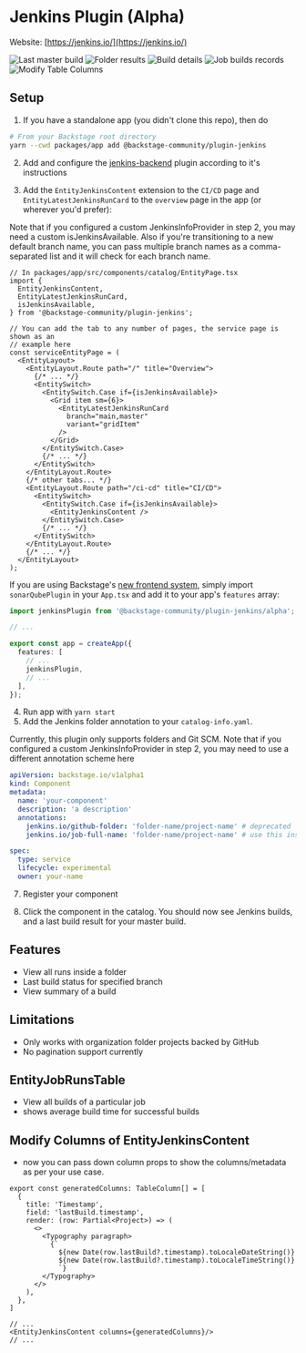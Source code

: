 # Jenkins Plugin (Alpha)

Website: [https://jenkins.io/](https://jenkins.io/)

<img src="./src/assets/last-master-build.png"  alt="Last master build"/>
<img src="./src/assets/folder-results.png"  alt="Folder results"/>
<img src="./src/assets/build-details.png"  alt="Build details"/>
<img src="./src/assets/jobrun-table.png"  alt="Job builds records"/>
<img src="./src/assets/dynamic-columns.png"  alt="Modify Table Columns"/>

## Setup

1. If you have a standalone app (you didn't clone this repo), then do

```bash
# From your Backstage root directory
yarn --cwd packages/app add @backstage-community/plugin-jenkins
```

2. Add and configure the [jenkins-backend](../jenkins-backend) plugin according to it's instructions

3. Add the `EntityJenkinsContent` extension to the `CI/CD` page and `EntityLatestJenkinsRunCard` to the `overview` page in the app (or wherever you'd prefer):

Note that if you configured a custom JenkinsInfoProvider in step 2, you may need a custom isJenkinsAvailable. Also if you're transitioning to a new default branch name, you can pass multiple branch names as a comma-separated list and it will check for each branch name.

```tsx
// In packages/app/src/components/catalog/EntityPage.tsx
import {
  EntityJenkinsContent,
  EntityLatestJenkinsRunCard,
  isJenkinsAvailable,
} from '@backstage-community/plugin-jenkins';

// You can add the tab to any number of pages, the service page is shown as an
// example here
const serviceEntityPage = (
  <EntityLayout>
    <EntityLayout.Route path="/" title="Overview">
      {/* ... */}
      <EntitySwitch>
        <EntitySwitch.Case if={isJenkinsAvailable}>
          <Grid item sm={6}>
            <EntityLatestJenkinsRunCard
              branch="main,master"
              variant="gridItem"
            />
          </Grid>
        </EntitySwitch.Case>
        {/* ... */}
      </EntitySwitch>
    </EntityLayout.Route>
    {/* other tabs... */}
    <EntityLayout.Route path="/ci-cd" title="CI/CD">
      <EntitySwitch>
        <EntitySwitch.Case if={isJenkinsAvailable}>
          <EntityJenkinsContent />
        </EntitySwitch.Case>
        {/* ... */}
      </EntitySwitch>
    </EntityLayout.Route>
    {/* ... */}
  </EntityLayout>
);
```

If you are using Backstage's [new frontend system](https://backstage.io/docs/frontend-system/), simply import `sonarQubePlugin` in your `App.tsx` and add it to your app's `features` array:

```typescript
import jenkinsPlugin from '@backstage-community/plugin-jenkins/alpha';

// ...

export const app = createApp({
  features: [
    // ...
    jenkinsPlugin,
    // ...
  ],
});
```

4. Run app with `yarn start`
5. Add the Jenkins folder annotation to your `catalog-info.yaml`.

Currently, this plugin only supports folders and Git SCM.
Note that if you configured a custom JenkinsInfoProvider in step 2, you may need to use a different annotation scheme here

```yaml
apiVersion: backstage.io/v1alpha1
kind: Component
metadata:
  name: 'your-component'
  description: 'a description'
  annotations:
    jenkins.io/github-folder: 'folder-name/project-name' # deprecated
    jenkins.io/job-full-name: 'folder-name/project-name' # use this instead

spec:
  type: service
  lifecycle: experimental
  owner: your-name
```

7. Register your component

8. Click the component in the catalog. You should now see Jenkins builds, and a
   last build result for your master build.

## Features

- View all runs inside a folder
- Last build status for specified branch
- View summary of a build

## Limitations

- Only works with organization folder projects backed by GitHub
- No pagination support currently

## EntityJobRunsTable

- View all builds of a particular job
- shows average build time for successful builds

## Modify Columns of EntityJenkinsContent

- now you can pass down column props to show the columns/metadata as per your use case.

```tsx
export const generatedColumns: TableColumn[] = [
  {
    title: 'Timestamp',
    field: 'lastBuild.timestamp',
    render: (row: Partial<Project>) => (
      <>
        <Typography paragraph>
          {`
            ${new Date(row.lastBuild?.timestamp).toLocaleDateString()}
            ${new Date(row.lastBuild?.timestamp).toLocaleTimeString()}
            `}
        </Typography>
      </>
    ),
  },
]

// ...
<EntityJenkinsContent columns={generatedColumns}/>
// ...
```
